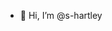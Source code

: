 - 👋 Hi, I’m @s-hartley


<!---
s-hartley/s-hartley is a ✨ special ✨ repository because its `README.md` (this file) appears on your GitHub profile.
You can click the Preview link to take a look at your changes.
--->
